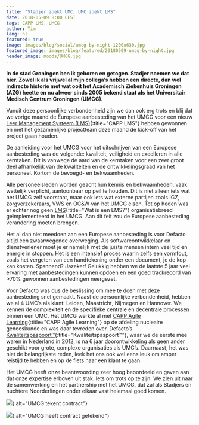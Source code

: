 ```yaml
---
title: "Stadjer zoekt UMC, UMC zoekt LMS"
date: 2018-05-09 8:00 CEST
tags: CAPP LMS, UMCG
author: Tim
lang: nl
featured: true
image: images/blog/social/umcg-by-night-1200x630.jpg
featured_image: images/blog/featured/20180509-umcg-by-night.jpg
header_image: moods/UMCG.jpg
---
```


__In de stad Groningen ben ik geboren en getogen. Stadjer noemen we dat hier. Zowel ik als vrijwel al mijn collega’s hebben een directe, dan wel indirecte historie met wat ooit het Academisch Ziekenhuis Groningen (AZG) heette en nu alweer sinds 2005 bekend staat als het Universitair Medisch Centrum Groningen (UMCG).__

Vanuit deze persoonlijke verbondenheid zijn we dan ook erg trots en blij dat we vorige maand de Europese aanbesteding van het UMCG voor een nieuw [Leer Management Systeem (LMS)](/capp-learning/){:title="CAPP LMS"} hebben gewonnen en met het gezamenlijke projectteam deze maand de kick-off van het project gaan houden.

De aanleiding voor het UMCG voor het uitschrijven van een Europese aanbesteding was de volgende: kwaliteit, veiligheid en excelleren in alle kerntaken. Dit is vanwege de aard van de kerntaken voor een zeer groot deel afhankelijk van de kwaliteiten en de ontwikkelingsgraad van het personeel. Kortom de bevoegd- en bekwaamheden.

Alle personeelsleden worden geacht hun kennis en bekwaamheden, vaak wettelijk verplicht, aantoonbaar op peil te houden. Dit is niet alleen iets wat het UMCG zelf voorstaat, maar ook iets wat externe partijen zoals IGZ, zorgverzekeraars, VWS en OC&W van het UMCG eisen. Tot op heden was er echter nog geen [LMS](/wat-is-een-lms/){:title="Wat is een LMS?"} organisatiebreed geïmplementeerd in het UMCG. Aan dit feit zou de Europese aanbesteding verandering moeten brengen.

Het al dan niet meedoen aan een Europese aanbesteding is voor Defacto altijd een zwaarwegende overweging. Als softwareontwikkelaar en dienstverlener moet je er namelijk met de juiste mensen intern veel tijd en energie in stoppen. Het is een intensief proces waarin zelfs een vormfout, zoals het vergeten van een handtekening onder een document, je de kop kan kosten. Spannend? Jazeker! Gelukkig hebben we de laatste 5 jaar veel ervaring met aanbestedingen kunnen opdoen en een goed trackrecord van >70% gewonnen aanbestedingen neergezet.

Voor Defacto was dus de beslissing om mee te doen met deze aanbesteding snel gemaakt. Naast de persoonlijke verbondenheid, hebben we al 4 UMC’s als klant: Leiden, Maastricht, Nijmegen en Hannover. We kennen de complexiteit en de specifieke centrale en decentrale processen binnen een UMC. Het UMCG werkte al met [CAPP Agile Learning](/capp-agile-learning/){:title="CAPP Agile Learning"} op de afdeling nucleaire geneeskunde en was daar tevreden over. Defacto’s [Kwaliteitspaspoort™](/capp-compliance/){:title="Kwaliteitspaspoort™"}, waar we de eerste mee waren in Nederland in 2012, is na 6 jaar doorontwikkeling als geen ander geschikt voor grote, complexe organisaties als UMC’s. Daarnaast, het was niet de belangrijkste reden, leek het ons ook wel eens leuk om amper reistijd te hebben en op de fiets naar een klant te gaan.

Het UMCG heeft onze beantwoording zeer hoog beoordeeld en gaven aan dat onze expertise erboven uit stak. Iets om trots op te zijn. We zien uit naar de samenwerking en het partnership met het UMCG, dat zal als Stadjers en nuchtere Noorderlingen onder elkaar vast helemaal goed komen.

![](/images/blog/UMCG-tekent-contract.jpg){:alt="UMCG tekent contract"}

![](/images/blog/UMCG-heeft-contract-getekend.jpg){:alt="UMCG heeft contract getekend"}
